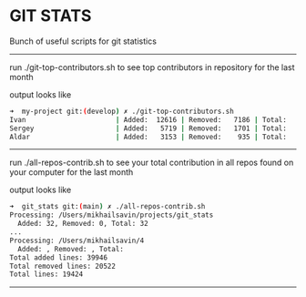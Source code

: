 # GIT STATS

Bunch of useful scripts for git statistics

---
run ./git-top-contributors.sh to see top contributors in repository for the last month 

output looks like

```bash
➜  my-project git:(develop) ✗ ./git-top-contributors.sh
Ivan                      | Added:  12616 | Removed:   7186 | Total:   5430
Sergey                    | Added:   5719 | Removed:   1701 | Total:   4018
Aldar                     | Added:   3153 | Removed:    935 | Total:   2218
```
---

run ./all-repos-contrib.sh to see your total contribution in all repos found on your computer for the last month

output looks like

```bash
➜  git_stats git:(main) ✗ ./all-repos-contrib.sh   
Processing: /Users/mikhailsavin/projects/git_stats
  Added: 32, Removed: 0, Total: 32
...
Processing: /Users/mikhailsavin/4
  Added: , Removed: , Total: 
Total added lines: 39946
Total removed lines: 20522
Total lines: 19424

```
---
